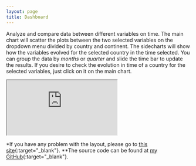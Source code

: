 ```yaml
---
layout: page
title: Dashboard
---
```


Analyze and compare data between different variables on time. The main chart will scatter the plots between the two selected variables on the dropdown menu divided by country and continent. The sidecharts will show how the variables evolved for the selected country in the time selected. You can group the data by _months_ or _quarter_ and slide the time bar to update the results. If you desire to check the evolution in time of a country for the selected variables, just click on it on the main chart. 

<div class="wraper">
    <iframe src='https://aingelmo-covid-dash.herokuapp.com/'></iframe>
</div>

*If you have any problem with the layout, please go to [this site](https://aingelmo-covid-dash.herokuapp.com/){:target="_blank"}.
**The source code can be found at [my GitHub](https://github.com/aingelmo/portfolio/tree/main/covid_heroku){:target="_blank"}.